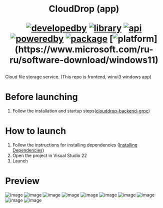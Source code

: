 ㅤ<h1 align="center">CloudDrop (app)

[![developedby](https://img.shields.io/badge/Developed%20by-nnveter-orange)](https://github.com/nnveter)
[![library](https://img.shields.io/badge/Library-WinUi%203-blueviolet)](https://learn.microsoft.com/ru-ru/windows/apps/winui/)
[![api](https://img.shields.io/badge/API-gRPC-blue)](https://grpc.io/)
[![poweredby](https://img.shields.io/badge/Platform-.NET%206-blueviolet)](https://dotnet.microsoft.com)
[![package](https://img.shields.io/badge/Platform-Windows%20App%20Sdk-blueviolet)](https://developer.microsoft.com/ru-ru/windows/downloads/windows-sdk/)
[![platform](https://img.shields.io/badge/Platform-Windows%2011%20(10.0.22621.0)-blueviolet)](https://www.microsoft.com/ru-ru/software-download/windows11)
</h1>

Cloud file storage service. (This repo is frontend, winui3 windows app)


# Before launching
1. Follow the installation and startup steps([clouddrop-backend-grpc](https://github.com/fllcker/clouddrop-backend-grpc))

# How to launch
1. Follow the instructions for installing dependencies ([Installing Dependencies](https://learn.microsoft.com/ru-ru/windows/apps/windows-app-sdk/set-up-your-development-environment?tabs=cs-vs-community%2Ccpp-vs-community%2Cvs-2022-17-1-a%2Cvs-2022-17-1-b))
2. Open the project in Visual Studio 22
3. Launch

# Preview
![image](https://user-images.githubusercontent.com/34833258/210175913-45e01a4f-4ff5-4247-844f-998e6ab970a6.png)
![image](https://user-images.githubusercontent.com/34833258/210175979-205743a5-7d94-467d-a6f4-d45125bf3e7c.png)
![image](https://user-images.githubusercontent.com/34833258/210176108-4d012ae6-7118-4816-8203-b0a48bb2b3d3.png)
![image](https://user-images.githubusercontent.com/34833258/210176129-6651baa5-24e2-4af6-b6af-43428cbe2c15.png)
![image](https://user-images.githubusercontent.com/34833258/210176135-9b9fed14-6520-4c52-aa45-34720179204f.png)
![image](https://user-images.githubusercontent.com/34833258/210176145-3aac60ab-dd73-4737-8928-a6dba55190fb.png)
![image](https://user-images.githubusercontent.com/34833258/210176156-a6e4e23b-b43f-41a2-938e-bfd73fd2bc59.png)
![image](https://user-images.githubusercontent.com/34833258/210176169-011ee949-8bd2-4c81-b2bc-5d4140635d61.png)
![image](https://user-images.githubusercontent.com/34833258/210176241-91e7c429-2cf1-4e00-b315-98e9ad12151d.png)
![image](https://user-images.githubusercontent.com/34833258/210176288-9950fe7a-eb40-4bfe-9df8-859d45f920be.png)
